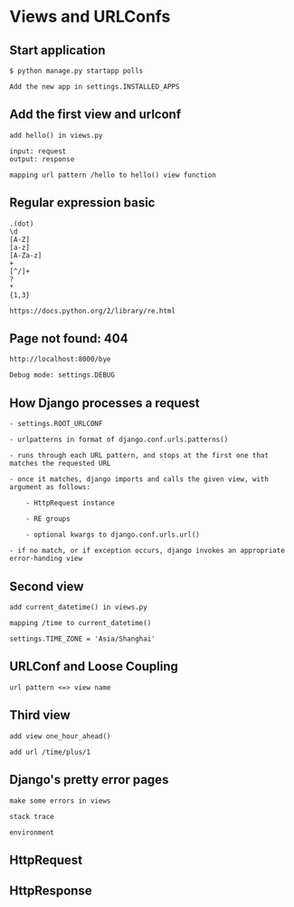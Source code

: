Views and URLConfs
==================

Start application
-----------------

    $ python manage.py startapp polls

    Add the new app in settings.INSTALLED_APPS

Add the first view and urlconf
------------------------------

    add hello() in views.py

    input: request
    output: response

    mapping url pattern /hello to hello() view function

Regular expression basic
------------------------

    .(dot)
    \d
    [A-Z]
    [a-z]
    [A-Za-z]
    +
    [^/]+
    ?
    *
    {1,3}

    https://docs.python.org/2/library/re.html

Page not found: 404
-------------------

    http://localhost:8000/bye

    Debug mode: settings.DEBUG

How Django processes a request
------------------------------

    - settings.ROOT_URLCONF

    - urlpatterns in format of django.conf.urls.patterns()

    - runs through each URL pattern, and stops at the first one that matches the requested URL

    - once it matches, django imports and calls the given view, with argument as follows:

        - HttpRequest instance

        - RE groups

        - optional kwargs to django.conf.urls.url()

    - if no match, or if exception occurs, django invokes an appropriate error-handing view

Second view
-----------

    add current_datetime() in views.py

    mapping /time to current_datetime()

    settings.TIME_ZONE = 'Asia/Shanghai'

URLConf and Loose Coupling
--------------------------

    url pattern <=> view name

Third view
----------

    add view one_hour_ahead()

    add url /time/plus/1

Django's pretty error pages
---------------------------

    make some errors in views

    stack trace

    environment

HttpRequest
-----------

HttpResponse
------------